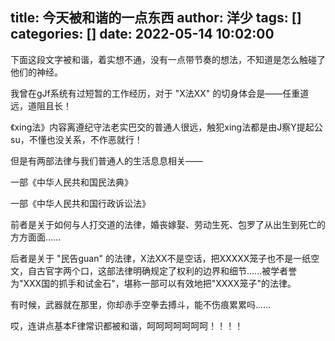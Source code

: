 title: 今天被和谐的一点东西
author: 洋少
tags: []
categories: []
date: 2022-05-14 10:02:00
---
下面这段文字被和谐，着实想不通，没有一点带节奏的想法，不知道是怎么触碰了他们的神经。
<!-- more -->

我曾在gJf系统有过短暂的工作经历，对于 "X法XX" 的切身体会是——任重道远，道阻且长！

《xing法》内容离遵纪守法老实巴交的普通人很远，触犯xing法都是由J察Y提起公su，不懂也没关系，不作恶就行！

但是有两部法律与我们普通人的生活息息相关——

一部《中华人民共和国民法典》

一部《中华人民共和国行政诉讼法》

前者是关于如何与人打交道的法律，婚丧嫁娶、劳动生死、包罗了从出生到死亡的方方面面......

后者是关于 "民告guan" 的法律，X法XX不是空话，把XXXXX笼子也不是一纸空文，自古官字两个口，这部法律明确规定了权利的边界和细节......被学者誉为"XXX国的抓手和试金石"，堪称一部可以有效地把"XXXX笼子"的法律。


有时候，武器就在那里，你却赤手空拳去搏斗，能不伤痕累累吗......


哎，连讲点基本F律常识都被和谐，呵呵呵呵呵呵呵！！！！
